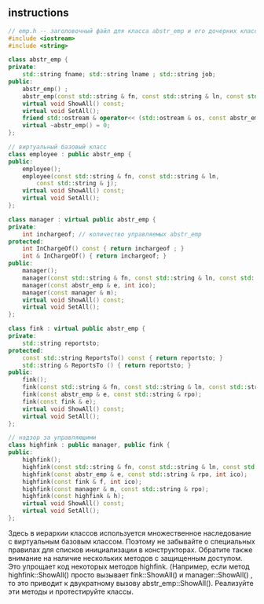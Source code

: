 ## instructions

```c++
// emp.h -- заголовочный файл для класса abstr_emp и его дочерних классов 
#include <iostream>
#include <string>

class abstr_emp {
private:
	std::string fname; std::string lname ; std::string job;
public: 
    abstr_emp() ;
	abstr_emp(const std::string & fn, const std::string & ln, const std::string & j);
	virtual void ShowAll() const;
	virtual void SetAll();
	friend std::ostream & operator<< (std::ostream & os, const abstr_emp & e);
	virtual ~abstr_emp() = 0;
};

// виртуальный базовый класс
class employee : public abstr_emp {
public:
	employee();
	employee(const std::string & fn, const std::string & ln,
	    const std::string & j);
	virtual void ShowAll() const;
	virtual void SetAll();
};

class manager : virtual public abstr_emp {
private:
	int inchargeof; // количество управляемых abstr_emp
protected:
	int InChargeOf() const { return inchargeof ; }
	int & InChargeOf() { return inchargeof; }
public:
    manager();
	manager(const std::string & fn, const std::string & ln, const std::string & j, int ico = 0) ;
	manager(const abstr_emp & e, int ico);
    manager(const manager & m);
	virtual void ShowAll() const;
	virtual void SetAll();
};

class fink : virtual public abstr_emp {
private:
	std::string reportsto;
protected:
	const std::string ReportsTo() const { return reportsto; }
    std::string & ReportsTo () { return reportsto; }
public:
	fink();
	fink(const std::string & fn, const std::string & ln, const std::string & j, const std::string & rpo);
	fink(const abstr_emp & e, const std::string & rpo); 
    fink(const fink & e);
	virtual void ShowAll() const;
	virtual void SetAll();
};

// надзор за управляющими
class highfink : public manager, public fink {
public:
	highfink();
	highfink(const std::string & fn, const std::string & ln, const std::string & j, const std::string & rpo, int ico);
	highfink(const abstr_emp & e, const std::string & rpo, int ico); 
    highfink(const fink & f, int ico);
	highfink(const manager & m, const std::string & rpo);
	highfink(const highfink & h);
	virtual void ShowAll() const;
	virtual void SetAll();
};
```

Здесь в иерархии классов используется множественное наследование с вирту­альным базовым классом. Поэтому не забывайте о специальных правилах для списков инициализации в конструкторах. Обратите также внимание на наличие нескольких методов с защищенным доступом. Это упрощает код некоторых ме­тодов highfink. (Например, если метод highfink::ShowAll() просто вызывает fink::ShowAll() и manager::ShowAll() , то это приводит к двукратному вы­зову abstr_emp::ShowAll(). Реализуйте эти методы и протестируйте классы.